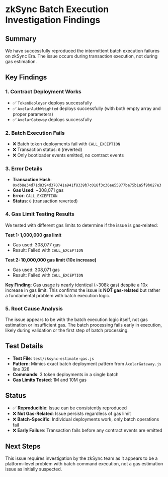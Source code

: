 # zkSync Batch Execution Investigation Findings

## Summary

We have successfully reproduced the intermittent batch execution failures on zkSync Era. The issue occurs during transaction execution, not during gas estimation.

## Key Findings

### 1. Contract Deployment Works

-   ✅ `TokenDeployer` deploys successfully
-   ✅ `AxelarAuthWeighted` deploys successfully (with both empty array and proper parameters)
-   ✅ `AxelarGateway` deploys successfully

### 2. Batch Execution Fails

-   ❌ Batch token deployments fail with `CALL_EXCEPTION`
-   ❌ Transaction status: `0` (reverted)
-   ❌ Only bootloader events emitted, no contract events

### 3. Error Details

-   **Transaction Hash**: `0xdb8e34d71d8394d370741a941f8339b7c018f3c36ae55877ba75b1a5f9b027e3`
-   **Gas Used**: ~308,071 gas
-   **Error**: `CALL_EXCEPTION`
-   **Status**: `0` (transaction reverted)

### 4. Gas Limit Testing Results

We tested with different gas limits to determine if the issue is gas-related:

**Test 1: 1,000,000 gas limit**

-   Gas used: 308,077 gas
-   Result: Failed with `CALL_EXCEPTION`

**Test 2: 10,000,000 gas limit (10x increase)**

-   Gas used: 308,071 gas
-   Result: Failed with `CALL_EXCEPTION`

**Key Finding**: Gas usage is nearly identical (~308k gas) despite a 10x increase in gas limit. This confirms the issue is **NOT gas-related** but rather a fundamental problem with batch execution logic.

### 5. Root Cause Analysis

The issue appears to be with the batch execution logic itself, not gas estimation or insufficient gas. The batch processing fails early in execution, likely during validation or the first step of batch processing.

## Test Details

-   **Test File**: `test/zksync-estimate-gas.js`
-   **Pattern**: Mimics exact batch deployment pattern from `AxelarGateway.js` line 328
-   **Commands**: 3 token deployments in a single batch
-   **Gas Limits Tested**: 1M and 10M gas

## Status

-   ✅ **Reproducible**: Issue can be consistently reproduced
-   ❌ **Not Gas-Related**: Issue persists regardless of gas limit
-   ❌ **Batch-Specific**: Individual deployments work, only batch operations fail
-   ❌ **Early Failure**: Transaction fails before any contract events are emitted

## Next Steps

This issue requires investigation by the zkSync team as it appears to be a platform-level problem with batch command execution, not a gas estimation issue as initially suspected.
